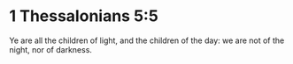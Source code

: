 # 1 Thessalonians 5:5

Ye are all the children of light, and the children of the day: we are not of the night, nor of darkness.